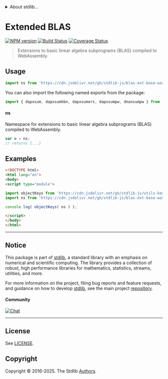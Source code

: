 <!--

@license Apache-2.0

Copyright (c) 2025 The Stdlib Authors.

Licensed under the Apache License, Version 2.0 (the "License");
you may not use this file except in compliance with the License.
You may obtain a copy of the License at

   http://www.apache.org/licenses/LICENSE-2.0

Unless required by applicable law or agreed to in writing, software
distributed under the License is distributed on an "AS IS" BASIS,
WITHOUT WARRANTIES OR CONDITIONS OF ANY KIND, either express or implied.
See the License for the specific language governing permissions and
limitations under the License.

-->


<details>
  <summary>
    About stdlib...
  </summary>
  <p>We believe in a future in which the web is a preferred environment for numerical computation. To help realize this future, we've built stdlib. stdlib is a standard library, with an emphasis on numerical and scientific computation, written in JavaScript (and C) for execution in browsers and in Node.js.</p>
  <p>The library is fully decomposable, being architected in such a way that you can swap out and mix and match APIs and functionality to cater to your exact preferences and use cases.</p>
  <p>When you use stdlib, you can be absolutely certain that you are using the most thorough, rigorous, well-written, studied, documented, tested, measured, and high-quality code out there.</p>
  <p>To join us in bringing numerical computing to the web, get started by checking us out on <a href="https://github.com/stdlib-js/stdlib">GitHub</a>, and please consider <a href="https://opencollective.com/stdlib">financially supporting stdlib</a>. We greatly appreciate your continued support!</p>
</details>

# Extended BLAS

[![NPM version][npm-image]][npm-url] [![Build Status][test-image]][test-url] [![Coverage Status][coverage-image]][coverage-url] <!-- [![dependencies][dependencies-image]][dependencies-url] -->

> Extensions to basic linear algebra subprograms (BLAS) compiled to WebAssembly.



<section class="usage">

## Usage

```javascript
import ns from 'https://cdn.jsdelivr.net/gh/stdlib-js/blas-ext-base-wasm@esm/index.mjs';
```

You can also import the following named exports from the package:

```javascript
import { dapxsum, dapxsumkbn, dapxsumors, dapxsumpw, dnansumpw } from 'https://cdn.jsdelivr.net/gh/stdlib-js/blas-ext-base-wasm@esm/index.mjs';
```

#### ns

Namespace for extensions to basic linear algebra subprograms (BLAS) compiled to WebAssembly.

```javascript
var o = ns;
// returns {...}
```

<!-- <toc pattern="*"> -->

<div class="namespace-toc">

</div>

<!-- </toc> -->

</section>

<!-- /.usage -->

<section class="examples">

## Examples

<!-- TODO: better examples -->

<!-- eslint no-undef: "error" -->

```html
<!DOCTYPE html>
<html lang="en">
<body>
<script type="module">

import objectKeys from 'https://cdn.jsdelivr.net/gh/stdlib-js/utils-keys@esm/index.mjs';
import ns from 'https://cdn.jsdelivr.net/gh/stdlib-js/blas-ext-base-wasm@esm/index.mjs';

console.log( objectKeys( ns ) );

</script>
</body>
</html>
```

</section>

<!-- /.examples -->

<!-- Section for related `stdlib` packages. Do not manually edit this section, as it is automatically populated. -->

<section class="related">

</section>

<!-- /.related -->

<!-- Section for all links. Make sure to keep an empty line after the `section` element and another before the `/section` close. -->


<section class="main-repo" >

* * *

## Notice

This package is part of [stdlib][stdlib], a standard library with an emphasis on numerical and scientific computing. The library provides a collection of robust, high performance libraries for mathematics, statistics, streams, utilities, and more.

For more information on the project, filing bug reports and feature requests, and guidance on how to develop [stdlib][stdlib], see the main project [repository][stdlib].

#### Community

[![Chat][chat-image]][chat-url]

---

## License

See [LICENSE][stdlib-license].


## Copyright

Copyright &copy; 2016-2025. The Stdlib [Authors][stdlib-authors].

</section>

<!-- /.stdlib -->

<!-- Section for all links. Make sure to keep an empty line after the `section` element and another before the `/section` close. -->

<section class="links">

[npm-image]: http://img.shields.io/npm/v/@stdlib/blas-ext-base-wasm.svg
[npm-url]: https://npmjs.org/package/@stdlib/blas-ext-base-wasm

[test-image]: https://github.com/stdlib-js/blas-ext-base-wasm/actions/workflows/test.yml/badge.svg?branch=main
[test-url]: https://github.com/stdlib-js/blas-ext-base-wasm/actions/workflows/test.yml?query=branch:main

[coverage-image]: https://img.shields.io/codecov/c/github/stdlib-js/blas-ext-base-wasm/main.svg
[coverage-url]: https://codecov.io/github/stdlib-js/blas-ext-base-wasm?branch=main

<!--

[dependencies-image]: https://img.shields.io/david/stdlib-js/blas-ext-base-wasm.svg
[dependencies-url]: https://david-dm.org/stdlib-js/blas-ext-base-wasm/main

-->

[chat-image]: https://img.shields.io/gitter/room/stdlib-js/stdlib.svg
[chat-url]: https://app.gitter.im/#/room/#stdlib-js_stdlib:gitter.im

[stdlib]: https://github.com/stdlib-js/stdlib

[stdlib-authors]: https://github.com/stdlib-js/stdlib/graphs/contributors

[umd]: https://github.com/umdjs/umd
[es-module]: https://developer.mozilla.org/en-US/docs/Web/JavaScript/Guide/Modules

[deno-url]: https://github.com/stdlib-js/blas-ext-base-wasm/tree/deno
[deno-readme]: https://github.com/stdlib-js/blas-ext-base-wasm/blob/deno/README.md
[umd-url]: https://github.com/stdlib-js/blas-ext-base-wasm/tree/umd
[umd-readme]: https://github.com/stdlib-js/blas-ext-base-wasm/blob/umd/README.md
[esm-url]: https://github.com/stdlib-js/blas-ext-base-wasm/tree/esm
[esm-readme]: https://github.com/stdlib-js/blas-ext-base-wasm/blob/esm/README.md
[branches-url]: https://github.com/stdlib-js/blas-ext-base-wasm/blob/main/branches.md

[stdlib-license]: https://raw.githubusercontent.com/stdlib-js/blas-ext-base-wasm/main/LICENSE

<!-- <toc-links> -->

<!-- </toc-links> -->

</section>

<!-- /.links -->
